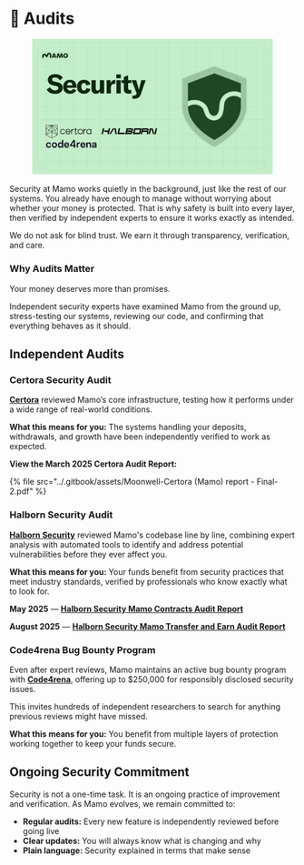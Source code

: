 # 🔎 Audits

<figure><img src="../.gitbook/assets/Twitter post - 6.png" alt=""><figcaption></figcaption></figure>

Security at Mamo works quietly in the background, just like the rest of our systems. You already have enough to manage without worrying about whether your money is protected. That is why safety is built into every layer, then verified by independent experts to ensure it works exactly as intended.

We do not ask for blind trust. We earn it through transparency, verification, and care.

### Why Audits Matter

Your money deserves more than promises.

Independent security experts have examined Mamo from the ground up, stress-testing our systems, reviewing our code, and confirming that everything behaves as it should.

## Independent Audits

### Certora Security Audit

[**Certora**](https://www.certora.com/) reviewed Mamo’s core infrastructure, testing how it performs under a wide range of real-world conditions.

**What this means for you:** The systems handling your deposits, withdrawals, and growth have been independently verified to work as expected.

**View the March 2025 Certora Audit Report:**

{% file src="../.gitbook/assets/Moonwell-Certora (Mamo) report - Final-2.pdf" %}

### Halborn Security Audit

[**Halborn Security**](https://www.halborn.com/) reviewed Mamo's codebase line by line, combining expert analysis with automated tools to identify and address potential vulnerabilities before they ever affect you.

**What this means for you:** Your funds benefit from security practices that meet industry standards, verified by professionals who know exactly what to look for.

**May 2025** — [**Halborn Security Mamo Contracts Audit Report**](https://www.halborn.com/audits/moonwell/mamo-contracts-369efe)

**August 2025** — [**Halborn Security Mamo Transfer and Earn Audit Report**](https://www.halborn.com/audits/moonwell/transfer-and-earn-d30370)

### Code4rena Bug Bounty Program

Even after expert reviews, Mamo maintains an active bug bounty program with [**Code4rena**](https://code4rena.com/), offering up to $250,000 for responsibly disclosed security issues.

This invites hundreds of independent researchers to search for anything previous reviews might have missed.

**What this means for you:** You benefit from multiple layers of protection working together to keep your funds secure.

## Ongoing Security Commitment

Security is not a one-time task. It is an ongoing practice of improvement and verification. As Mamo evolves, we remain committed to:

* **Regular audits:** Every new feature is independently reviewed before going live
* **Clear updates:** You will always know what is changing and why
* **Plain language:** Security explained in terms that make sense
